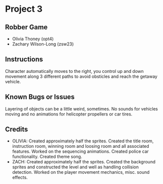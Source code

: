 #	Project	3
##	Robber Game
*	Olivia Thoney (opt4)
*	Zachary Wilson-Long (zsw23)  
##	Instructions
Character automatically moves to the right, you control up and down movement along 3 different paths to avoid obsticles and reach the getaway vehicle.
##	Known	Bugs	or	Issues
Layering of objects can be a little weird, sometimes.
No sounds for vehicles moving and no animations for helicopter propellers or car tires.
##	Credits
*	OLIVIA: Created approximately half the sprites. Created the title room, instruction room, winning room and loosing room and all associated features. Worked on the sequencing animations. Created police car functionality. Created theme song.
*	ZACH: Created approximately half the sprites. Created the background sprites and constructed the level and well as handling collision detection. Worked on the player movement mechanics, misc. sound effects.
